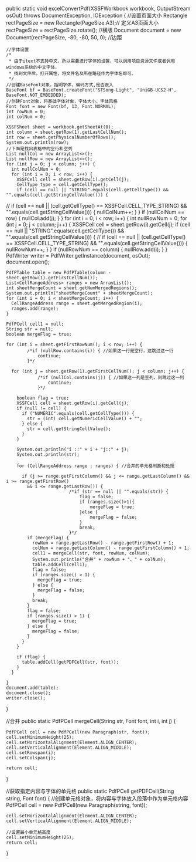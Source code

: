 public static void excelConvertPdf(XSSFWorkbook workbook, OutputStream osOut) throws DocumentException, IOException {
//设置页面大小
Rectangle rectPageSize = new Rectangle(PageSize.A3);// 定义A3页面大小
rectPageSize = rectPageSize.rotate(); //横版
Document document = new Document(rectPageSize, -80, -80, 50, 0); //边距

    //字体设置
    /*
     * 由于itext不支持中文，所以需要进行字体的设置，可以调用项目资源文件或者调用windows系统的中文字体，
     * 找到文件后，打开属性，将文件名及所在路径作为字体名即可。
     */
    //创建BaseFont对象，指明字体，编码方式,是否嵌入
    BaseFont bf = BaseFont.createFont("STSong-Light", "UniGB-UCS2-H", BaseFont.NOT_EMBEDDED);
    //创建Font对象，将基础字体对象，字体大小，字体风格
    Font font = new Font(bf, 13, Font.NORMAL);
    int rowNum = 0;
    int colNum = 0;

    XSSFSheet sheet = workbook.getSheetAt(0);
    int column = sheet.getRow(1).getLastCellNum();
    int row = sheet.getPhysicalNumberOfRows();
    System.out.println(row);
    //下面是找出表格中的空行和空列
    List nullCol = new ArrayList<>();
    List nullRow = new ArrayList<>();
    for (int j = 0; j < column; j++) {
      int nullColNum = 0;
      for (int i = 0; i < row; i++) {
        XSSFCell cell = sheet.getRow(i).getCell(j);
        CellType type = cell.getCellType();
        if (cell == null || "STRING".equals(cell.getCellType()) && "".equals(cell.getStringCellValue())) {

// if (cell == null || (cell.getCellType() == XSSFCell.CELL_TYPE_STRING) && "".equals(cell.getStringCellValue())) {
nullColNum++;
}
}
if (nullColNum == row) {
nullCol.add(j);
}
}
for (int i = 0; i < row; i++) {
int nullRowNum = 0;
for (int j = 0; j < column; j++) {
XSSFCell cell = sheet.getRow(i).getCell(j);
if (cell == null || "STRING".equals(cell.getCellType()) && "".equals(cell.getStringCellValue())) {
// if (cell == null || (cell.getCellType() == XSSFCell.CELL_TYPE_STRING) && "".equals(cell.getStringCellValue())) {
nullRowNum++;
}
}
if (nullRowNum == column) {
nullRow.add(i);
}
}
PdfWriter writer = PdfWriter.getInstance(document, osOut);
document.open();

    PdfPTable table = new PdfPTable(column - sheet.getRow(1).getFirstCellNum());
    List<CellRangeAddress> ranges = new ArrayList();
    int sheetMergeCount = sheet.getNumMergedRegions();
    System.out.println("sheetMergeCount" + sheetMergeCount);
    for (int i = 0; i < sheetMergeCount; i++) {
      CellRangeAddress range = sheet.getMergedRegion(i);
      ranges.add(range);
    }

    PdfPCell cell1 = null;
    String str = null;
    boolean mergeFlag = true;

    for (int i = sheet.getFirstRowNum(); i < row; i++) {
            /*if (nullRow.contains(i)) { //如果这一行是空行，这跳过这一行
                continue;
            }*/

      for (int j = sheet.getRow(1).getFirstCellNum(); j < column; j++) {
                /*if (nullCol.contains(j)) { //如果这一列是空列，则跳过这一列
                    continue;
                }*/

        boolean flag = true;
        XSSFCell cell = sheet.getRow(i).getCell(j);
        if (null != cell) {
          if ("NUMERIC".equals(cell.getCellType())) {
            str = (int) cell.getNumericCellValue() + "";
          } else {
            str = cell.getStringCellValue();
          }
        }

        System.out.println("i ::" + i + "j::" + j);
        System.out.println(str);

        for (CellRangeAddress range : ranges) { //合并的单元格判断和处理

          if (j >= range.getFirstColumn() && j <= range.getLastColumn() && i >= range.getFirstRow()
            && i <= range.getLastRow()) {
                            /*if (str == null || "".equals(str)) {
                                flag = false;
                                if (ranges.size()>1){
                                    mergeFlag = true;
                                }else {
                                    mergeFlag = false;
                                }
                                break;
                            }*/
            if (mergeFlag) {
              rowNum = range.getLastRow() - range.getFirstRow() + 1;
              colNum = range.getLastColumn() - range.getFirstColumn() + 1;
              cell1 = mergeCell(str, font, rowNum, colNum);
              System.out.println("合并" + rowNum + "、" + colNum);
              table.addCell(cell1);
              flag = false;
              if (ranges.size() > 1) {
                mergeFlag = true;
              } else {
                mergeFlag = false;
              }
              break;
            }
            flag = false;
            if (ranges.size() > 1) {
              mergeFlag = true;
            } else {
              mergeFlag = false;
            }
          }
        }

        if (flag) {
          table.addCell(getPDFCell(str, font));
        }
      }

    }
    document.add(table);
    document.close();
    writer.close();

}

//合并
public static PdfPCell mergeCell(String str, Font font, int i, int j) {

    PdfPCell cell = new PdfPCell(new Paragraph(str, font));
    cell.setMinimumHeight(25);
    cell.setHorizontalAlignment(Element.ALIGN_CENTER);
    cell.setVerticalAlignment(Element.ALIGN_MIDDLE);
    cell.setRowspan(i);
    cell.setColspan(j);

    return cell;

}

//获取指定内容与字体的单元格
public static PdfPCell getPDFCell(String string, Font font) {
//创建单元格对象，将内容与字体放入段落中作为单元格内容
PdfPCell cell = new PdfPCell(new Paragraph(string, font));

    cell.setHorizontalAlignment(Element.ALIGN_CENTER);
    cell.setVerticalAlignment(Element.ALIGN_MIDDLE);

    //设置最小单元格高度
    cell.setMinimumHeight(25);
    return cell;

}
